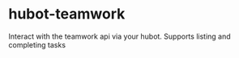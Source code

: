 hubot-teamwork
==============

Interact with the teamwork api via your hubot.  Supports listing and completing tasks
